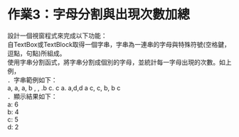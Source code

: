 # 作業3：字母分割與出現次數加總

設計一個視窗程式來完成以下功能：  
自TextBox或TextBlock取得一個字串，字串為一連串的字母與特殊符號(空格鍵，逗點，句點)所組成。  
使用字串分割函式，將字串分割成個別的字母，並統計每一字母出現的次數。如上例，  
．字串範例如下：  
a, a, a, b , , .b c. c a. a,d,d a c, c, b, b   c  
．顯示結果如下：  
a: 6  
b: 4  
c: 5  
d: 2
